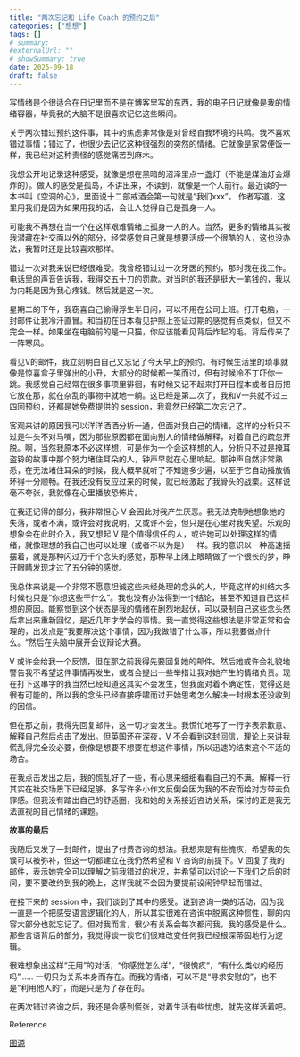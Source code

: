 ```yaml
---
title: "两次忘记和 Life Coach 的预约之后"
categories: ["想想"]
tags: []
# summary:
#externalUrl: ""
# showSummary: true
date: 2025-09-18
draft: false
---
```

<!-- ## 标题  -->
<!-- **加粗** -->


写情绪是个很适合在日记里而不是在博客里写的东西，我的电子日记就像是我的情绪容器，毕竟我的大脑不是很喜欢记忆这些瞬间。

关于两次错过预约这件事，其中的焦虑非常像是对曾经自我环境的共鸣。我不喜欢错过事情；错过了，也很少去记忆这种很强烈的突然的情绪。它就像是家常便饭一样，我已经对这种责怪的感觉痛苦到麻木。

我想公开地记录这种感受，就像是想在黑暗的沼泽里点一盏灯（不能是煤油灯会爆炸的）。做人的感受是孤岛，不讲出来，不读到，就像是一个人前行。最近读的一本书叫《空洞的心》，里面说十二部戒酒会第一句就是“我们xxx”。 作者写道，这里用我们是因为如果用我的话，会让人觉得自己是孤身一人。

可能我不再想在当一个在这样艰难情绪上孤身一人的人。当然，更多的情绪其实被我潜藏在社交面以外的部分，经常感觉自己就是想要活成一个很酷的人，这也没办法，我暂时还是比较喜欢那样。

错过一次对我来说已经很难受。我曾经错过过一次牙医的预约，那时我在找工作。电话里的声音告诉我，我得交五十刀的罚款。对当时的我还是挺大一笔钱的，我以为内耗是因为我心疼钱。然后就是这一次。

星期二的下午，我窃喜自己偷得浮生半日闲，可以不用在公司上班。打开电脑，一封邮件让我冷汗直冒。和当初在日本看见护照上签证过期的感觉有点类似，但又不完全一样。如果坐在电脑前的是一只猫，你应该能看见背后炸起的毛。背后传来了一阵寒风。

看见V的邮件，我立刻明白自己又忘记了今天早上的预约。有时候生活里的琐事就像是惊喜盒子里弹出的小丑，大部分的时候都一笑而过，但有时候冷不丁吓你一跳。我感觉自己经常在很多事项里徘徊，有时候又记不起来打开日程本或者日历把它放在那，就在杂乱的事物中就地一躺。这已经是第二次了，我和V一共就不过三四回预约，还都是她免费提供的 session，我竟然已经第二次忘记了。

客观来讲的原因我可以洋洋洒洒分析一通，但面对我自己的情绪，这样的分析只不过是牛头不对马嘴，因为那些原因都在面向别人的情绪做解释，对着自己的疏忽开脱。啊，当然我原本不必这样想，可是作为一个会这样想的人，分析只不过是掩耳盗铃的故事中那个努力堵住耳朵的人，钟声早就在心里响起。那钟声自然非常熟悉，在无法堵住耳朵的时候，我大概早就听了不知道多少遍，以至于它自动播放循环得十分顺畅。在我还没有反应过来的时候，就已经激起了我骨头的战栗。这样说毫不夸张，我就像在心里播放恐怖片。

在我还记得的部分，我非常担心 V 会因此对我产生厌恶。我无法克制地想象她的失落，或者不满，或许会对我说明，又或许不会，但只是在心里对我失望。乐观的想象会在此时介入，我又想起 V 是个值得信任的人，或许她可以处理这样的情绪，就像理想的我自己也可以处理（或者不以为是）一样。我的意识以一种高速摇摆着，就是那种闪过万千个念头的感觉，那种早上闭上眼睛做了一个很长的梦，睁开眼睛发现才过了五分钟的感觉。

我总体来说是一个非常不愿意坦诚这些未经处理的念头的人，毕竟这样的纠结大多时候也只是“你想这些干什么”。我也没有办法得到一个结论，甚至不知道自己这样想的原因。能察觉到这个状态是我的情绪在剧烈地起伏，可以录制自己这些念头然后拿出来重新回忆，是近几年才学会的事情。我一直觉得这些想法是非常正常和合理的，出发点是”我要解决这个事情，因为我做错了什么事，所以我要做点什么。“然后在头脑中展开会议辩论大赛。

V 或许会给我一个反馈，但在那之前我得先要回复她的邮件。然后她或许会礼貌地警告我不希望这件事情再发生，或者会提出一些举措让我对她产生的情绪负责。现在打下这串字的我当然已经知道这其实不会发生，但我面对着不确定性，觉得这是很有可能的，所以我的念头已经直接呼啸而过开始思考怎么解决一封根本还没收到的回信。

但在那之前，我得先回复邮件，这一切才会发生。我慌忙地写了一行字表示歉意、解释自己然后点击了发出。但英国还在深夜，V 不会看到这封回信，理论上来讲我慌乱得完全没必要，倒像是想要不想要在想这件事情，所以迅速的结束这个不适的场合。

在我点击发出之后，我的慌乱好了一些，有心思来细细看看自己的不满。解释一行其实在社交场景下已经足够，多写许多小作文反倒会因为我的不安而给对方带去负罪感。但我没有踏出自己的舒适圈，我和她的关系接近咨访关系，探讨的正是我无法直视的自己情绪的课题。

**故事的最后**

我随后又发了一封邮件，提出了付费咨询的想法。我想来是有些愧疚，希望我的失误可以被弥补，但这一切都建立在我仍然希望和 V 咨询的前提下。V 回复了我的邮件，表示她完全可以理解之前我错过的状况，并希望可以讨论一下我们之后的时间，要不要改约到我的晚上，这样我就不会因为要提前设闹钟早起而错过。

在接下来的 session 中，我们谈到了其中的感受。说到咨询一类的活动，因为我一直是一个把感受语言逻辑化的人，所以其实很难在咨询中脱离这种惯性，聊的内容大部分也就忘记了。但对我而言，很少有关系会每次都问我，我的感受是什么。那些言语背后的部分，我觉得谈一谈它们很难改变任何我已经根深蒂固地行为逻辑。

很难想象出这样“无用”的对话，“你感觉怎么样”，“很愧疚“，“有什么类似的经历吗”...... 一切只为关系本身而存在。而我的情绪，可以不是“寻求安慰的”，也不是“利用他人的”，而是只是为了存在的。

在两次错过咨询之后，我还是会感到慌张，对着生活有些忧虑，就先这样活着吧。


Reference

[图源](https://unsplash.com/photos/abstract-painting-with-dark-brown-pink-and-red-shapes-la19OqHd6w8)

